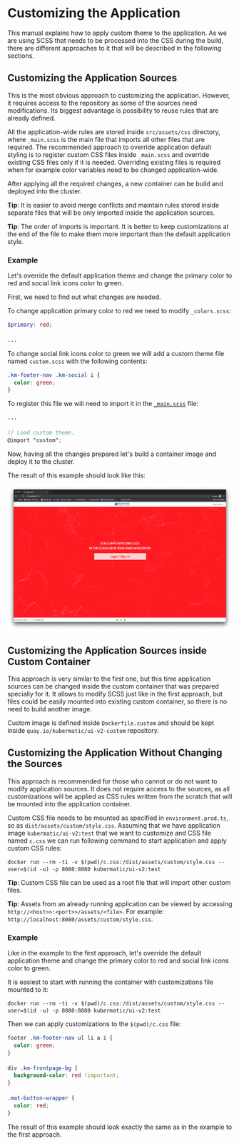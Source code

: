 # Customizing the Application
This manual explains how to apply custom theme to the application. As we are using SCSS that needs to be processed into
the CSS during the build, there are different approaches to it that will be described in the following sections.

## Customizing the Application Sources
This is the most obvious approach to customizing the application. However, it requires access to the repository as some
of the sources need modifications. Its biggest advantage is possibility to reuse rules that are already defined.

All the application-wide rules are stored inside `src/assets/css` directory, where `_main.scss` is the main file that
imports all other files that are required. The recommended approach to override application default styling is to
register custom CSS files inside `_main.scss` and override existing CSS files only if it is needed. Overriding existing
files is required when for example color variables need to be changed application-wide.

After applying all the required changes, a new container can be build and deployed into the cluster.

**Tip**: It is easier to avoid merge conflicts and maintain rules stored inside separate files that will be only
imported inside the application sources.

**Tip**: The order of imports is important. It is better to keep customizations at the end of the file to make them
more important than the default application style.

### Example
Let's override the default application theme and change the primary color to red and social link icons color to green.

First, we need to find out what changes are needed.

To change application primary color to red we need to modify `_colors.scss`:

```scss
$primary: red;

...
```

To change social link icons color to green we will add a custom theme file named `custom.scss` with the following
contents:

```scss
.km-footer-nav .km-social i {
  color: green;
}
```

To register this file we will need to import it in the [`_main.scss`](../assets/customizing/_main.scss) file:

```scss
...

// Load custom theme.
@import "custom";
```

Now, having all the changes prepared let's build a container image and deploy it to the cluster.

The result of this example should look like this:

![Custom Theme](../assets/customizing.png)

## Customizing the Application Sources inside Custom Container
This approach is very similar to the first one, but this time application sources can be changed inside the custom
container that was prepared specially for it. It allows to modify SCSS just like in the first approach, but files could
be easily mounted into existing custom container, so there is no need to build another image.

Custom image is defined inside `Dockerfile.custom` and should be kept inside `quay.io/kubermatic/ui-v2-custom`
repository.

## Customizing the Application Without Changing the Sources
This approach is recommended for those who cannot or do not want to modify application sources. It does not require
access to the sources, as all customizations will be applied as CSS rules written from the scratch that will be mounted
into the application container.

Custom CSS file needs to be mounted as specified in `environment.prod.ts`, so as `dist/assets/custom/style.css`.
Assuming that we have application image `kubermatic/ui-v2:test` that we want to customize and CSS file named `c.css`
we can run following command to start application and apply custom CSS rules:

```
docker run --rm -ti -v $(pwd)/c.css:/dist/assets/custom/style.css --user=$(id -u) -p 8080:8080 kubermatic/ui-v2:test
```

**Tip**: Custom CSS file can be used as a root file that will import other custom files.

**Tip**: Assets from an already running application can be viewed by accessing `http://<host>>:<port>>/assets/<file>`.
For example: `http://localhost:8080/assets/custom/style.css`.

### Example
Like in the example to the first approach, let's override the default application theme and change the primary color to
red and social link icons color to green.

It is easiest to start with running the container with customizations file mounted to it:
```
docker run --rm -ti -v $(pwd)/c.css:/dist/assets/custom/style.css --user=$(id -u) -p 8080:8080 kubermatic/ui-v2:test
```

Then we can apply customizations to the `$(pwd)/c.css` file:

```css
footer .km-footer-nav ul li a i {
  color: green;
}

div .km-frontpage-bg {
  background-color: red !important;
}

.mat-button-wrapper {
  color: red;
}
```

The result of this example should look exactly the same as in the example to the first approach.
